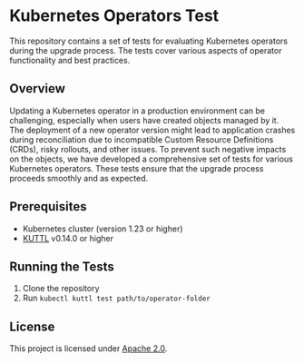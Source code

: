 # Kubernetes Operators Test

This repository contains a set of tests for evaluating Kubernetes operators during the upgrade process. The tests cover various aspects of operator functionality and best practices.

## Overview

Updating a Kubernetes operator in a production environment can be challenging, especially when users have created objects managed by it. The deployment of a new operator version might lead to application crashes during reconciliation due to incompatible Custom Resource Definitions (CRDs), risky rollouts, and other issues. To prevent such negative impacts on the objects, we have developed a comprehensive set of tests for various Kubernetes operators. These tests ensure that the upgrade process proceeds smoothly and as expected.

## Prerequisites

- Kubernetes cluster (version 1.23 or higher)
- [KUTTL](https://kuttl.dev/docs/#install-kuttl-cli) v0.14.0 or higher

## Running the Tests

1. Clone the repository
1. Run `kubectl kuttl test path/to/operator-folder`

## License

This project is licensed under [Apache 2.0](https://github.com/snapp-incubator/operators-test/blob/main/LICENSE).
